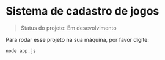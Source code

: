 # Sistema de cadastro de jogos

> Status do projeto: Em desevolvimento

Para rodar esse projeto na sua máquina, por favor digite:

```
node app.js
```
